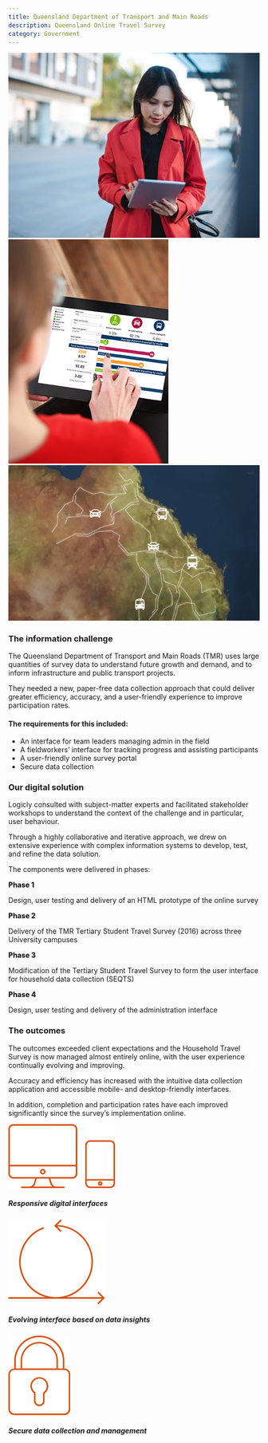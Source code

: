 ```yaml
---
title: Queensland Department of Transport and Main Roads
description: Queensland Online Travel Survey
category: Government
---
```

<div class="grid grid-cols-12">

<div class="col-span-12 project-images">
  <div class="grid grid-cols-12">
    <div class="col-span-12">
      <img src="/Projects/Images/5_Queensland_Department_of_Transport_and_Main_Roads/Queensland-Department-of-Transport-and-Main-Roads-woman-on-ipad.jpg" />
    </div>
    <div class="col-span-4">
      <img class="project-image-secondrow" src="/Projects/Images/5_Queensland_Department_of_Transport_and_Main_Roads/Queensland-Department-of-Transport-and-Main-Roads-ipad-screen.jpg" />
    </div>
    <div class="col-span-8">
      <img class="project-image-secondrow" src="/Projects/Images/5_Queensland_Department_of_Transport_and_Main_Roads/Queensland-Department-of-Transport-and-Main-Roads-map.jpg" />
    </div>
  </div>
</div>


<div class="col-span-12 lg:col-span-9 project-text lg:order-last">
<div>
<div class="project-text-h4">

### The information challenge
The Queensland Department of Transport and Main Roads (TMR) uses large quantities of survey data to understand future growth and demand, and to inform infrastructure and public transport projects.

They needed a new, paper-free data collection approach that could deliver greater efficiency, accuracy, and a user-friendly experience to improve participation rates.

#### The requirements for this included:
<div class="project-text-list">
  <ul>
    <li>An interface for team leaders managing admin in the field</li>
    <li>A fieldworkers’ interface for tracking progress and assisting participants</li>
    <li>A user-friendly online survey portal</li>
    <li>Secure data collection</li>
  </ul>
</div>

### Our digital solution
Logicly consulted with subject-matter experts and facilitated stakeholder workshops to understand the context of the challenge and in particular, user behaviour.

Through a highly collaborative and iterative approach, we drew on extensive experience with complex information systems to develop, test, and refine the data solution.

The components were delivered in phases:

<span style="font-weight:800">Phase 1</span>

Design, user testing and delivery of an HTML prototype of the online survey

<span style="font-weight:800">Phase 2</span>

Delivery of the TMR Tertiary Student Travel Survey (2016) across three University campuses

<span style="font-weight:800">Phase 3</span>

Modification of the Tertiary Student Travel Survey to form the user interface for household data collection (SEQTS)

<span style="font-weight:800">Phase 4</span>

Design, user testing and delivery of the administration interface


### The outcomes
The outcomes exceeded client expectations and the Household Travel Survey is now managed almost entirely online, with the user experience continually evolving and improving.

Accuracy and efficiency has increased with the intuitive data collection application and accessible mobile- and desktop-friendly interfaces.

In addition, completion and participation rates have each improved significantly since the survey’s implementation online.

</div>
</div>
</div>


<div class="col-span-12 lg:col-span-3 icons-sidebar">
<div>
<img src="/Projects/Icons/5_Queensland_Department_of_Transport_and_Main_Roads/Responsive_digital_interfaces.svg" />

##### Responsive digital interfaces
</div>

<div>
<img src="/Projects/Icons/5_Queensland_Department_of_Transport_and_Main_Roads/Evolving_interface_based_on_data_insights.svg" />

##### Evolving interface based on data insights
</div>

<div class="icons-sidebar-last">
<img src="/Projects/Icons/5_Queensland_Department_of_Transport_and_Main_Roads/Secure_data_collection_and_management.svg" />

##### Secure data collection and management
</div>
</div>

</div>
